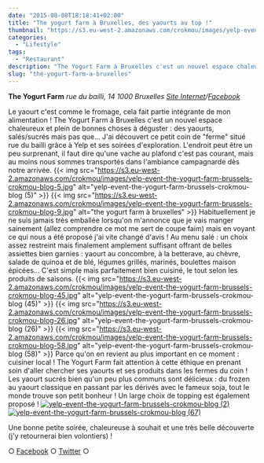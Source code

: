 ```yaml
---
date: "2015-08-08T18:18:41+02:00"
title: "The yogurt farm à Bruxelles, des yaourts au top !"
thumbnail: "https://s3.eu-west-2.amazonaws.com/crokmou/images/yelp-event-the-yogurt-farm-brussels-crokmou-blog-4.jpg"
categories:
  - "Lifestyle"
tags:
  - "Restaurant"
description: "The Yogurt Farm à Bruxelles c'est un nouvel espace chaleureux et plein de bonnes choses à déguster : des yaourts, salés/sucrés mais pas que..."
slug: "the-yogurt-farm-a-bruxelles"
---
```


**The Yogurt Farm** _rue du bailli, 14_ _1000 Bruxelles_ _[Site Internet](http://www.theyogurtfarm.eu/)/[Facebook](https://www.facebook.com/pages/The-Yogurt-Farm/758172974265240)_

Le yaourt c'est comme le fromage, cela fait partie intégrante de mon alimentation ! The Yogurt Farm à Bruxelles c'est un nouvel espace chaleureux et plein de bonnes choses à déguster : des yaourts, salés/sucrés mais pas que... J'ai découvert ce petit coin de "ferme" situé rue du bailli grâce à Yelp et ses soirées d'exploration. L'endroit peut être un peu surprenant, il faut dire qu'une vache au plafond c'est pas courant, mais au moins nous sommes transportés dans l'ambiance campagnarde dès notre arrivée. {{< img src="https://s3.eu-west-2.amazonaws.com/crokmou/images/yelp-event-the-yogurt-farm-brussels-crokmou-blog-5.jpg" alt="yelp-event-the-yogurt-farm-brussels-crokmou-blog (5)" >}} {{< img src="https://s3.eu-west-2.amazonaws.com/crokmou/images/yelp-event-the-yogurt-farm-brussels-crokmou-blog-9.jpg" alt="the yogurt farm à bruxelles" >}} Habituellement je ne suis jamais très emballée lorsqu'on m'annonce que je vais manger sainement (allez comprendre ce mot me sert de coupe faim) mais en voyant ce qui nous a été proposé j'ai vite changé d'avis ! Au menu salé : un choix assez restreint mais finalement amplement suffisant offrant de belles assiettes bien garnies : yaourt au concombre, à la betterave, au chèvre, salade de quinoa et de blé, légumes grillés, marinés, boulettes maison épicées... C'est simple mais parfaitement bien cuisiné, le tout selon les produits de saisons. {{< img src="https://s3.eu-west-2.amazonaws.com/crokmou/images/yelp-event-the-yogurt-farm-brussels-crokmou-blog-45.jpg" alt="yelp-event-the-yogurt-farm-brussels-crokmou-blog (45)" >}} {{< img src="https://s3.eu-west-2.amazonaws.com/crokmou/images/yelp-event-the-yogurt-farm-brussels-crokmou-blog-26.jpg" alt="yelp-event-the-yogurt-farm-brussels-crokmou-blog (26)" >}} {{< img src="https://s3.eu-west-2.amazonaws.com/crokmou/images/yelp-event-the-yogurt-farm-brussels-crokmou-blog-58.jpg" alt="yelp-event-the-yogurt-farm-brussels-crokmou-blog (58)" >}} Parce qu'on en revient au plus important en ce moment : cuisiner local ! The Yogurt Farm fait attention à cette éthique en prenant soin d'aller chercher ses yaourts et ses produits dans les fermes du coin ! Les yaourt sucrés bien qu'un peu plus communs sont délicieux : du frozen au yaourt classique en passant par les dérivés avec le fameux soja, tout le monde trouve son petit bonheur ! Un large choix de topping est également proposé ! [![yelp-event-the-yogurt-farm-brussels-crokmou-blog (2)](https://s3.eu-west-2.amazonaws.com/crokmou/images/yelp-event-the-yogurt-farm-brussels-crokmou-blog-2.jpg)](https://s3.eu-west-2.amazonaws.com/crokmou/images/yelp-event-the-yogurt-farm-brussels-crokmou-blog-2.jpg)[![yelp-event-the-yogurt-farm-brussels-crokmou-blog (67)](https://s3.eu-west-2.amazonaws.com/crokmou/images/yelp-event-the-yogurt-farm-brussels-crokmou-blog-67.jpg)](https://s3.eu-west-2.amazonaws.com/crokmou/images/yelp-event-the-yogurt-farm-brussels-crokmou-blog-67.jpg)

Une bonne petite soirée, chaleureuse à souhait et une très belle découverte (j'y retournerai bien volontiers) !

○ [Facebook](https://www.facebook.com/crokmou.blog) ○ [Twitter](https://twitter.com/Crokmou) ○